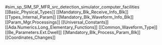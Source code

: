 #sim_sp_SIM_SP_MFR_src_detection_simulator_computer_facilities
[[Basic_Physical_Types]]
[[Mandatory_Blk_Receive_Info_Blk]]
[[Types_Internal_Param]]
[[Mandatory_Blk_Waveform_Info_Blk]]
[[Param_Mgr.Processings]]
[[Universal_Constants]]
[[Ada.Numerics.Long_Elementary_Functions]]
[[Common_Waveform_Type]]
[[Be_Parameters.Ext.Dwell]]
[[Mandatory_Blk_Process_Param_Blk]]
[[Coordinates_Changes]]
